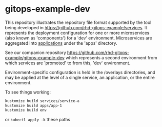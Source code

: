 # gitops-example-dev

This repository illustrates the repository file format supported by the tool being developed in https://github.com/rhd-gitops-example/services. It represents the deployment configuration for one or more microservices (also known as 'components') for a 'dev' environment. Microservices are aggregated into [applications](https://github.com/kubernetes-sigs/application) under the 'apps' directory.

See our companion repository https://github.com/rhd-gitops-example/gitops-example-dev which represents a second environment from which services are 'promoted' to from this, 'dev' environment.

Environment-specific configuration is held in the /overlays directories, and may be applied at the level of a single service, an application, or the entire environment.

To see things working:

```sh
kustomize build services/service-a
kustomize build apps/app-1
kustomize build env
```

or `kubectl apply -k` these paths
